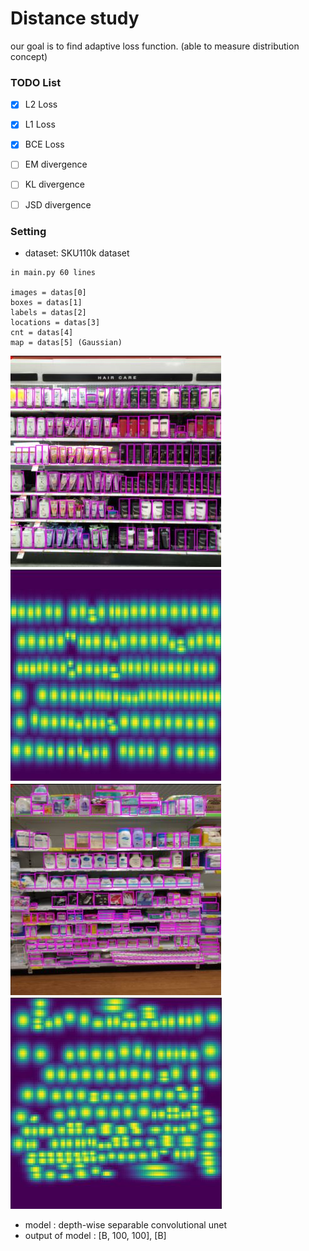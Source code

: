 # Distance study
our goal is to find adaptive loss function. (able to measure distribution concept) 

### TODO List

- [x] L2 Loss
- [x] L1 Loss
- [x] BCE Loss
- [ ] EM divergence
- [ ] KL divergence
- [ ] JSD divergence

 
 ### Setting
 
 - dataset:  SKU110k dataset 
 ```
in main.py 60 lines

images = datas[0]
boxes = datas[1]
labels = datas[2]
locations = datas[3]
cnt = datas[4]
map = datas[5] (Gaussian)

```
![](./fig/images1.JPG)
![](./fig/gaussianmap1.JPG)
![](./fig/images2.JPG)
![](./fig/gaussianmap2.JPG)


 - model : depth-wise separable convolutional unet 
 - output of model : [B, 100, 100], [B]
 



